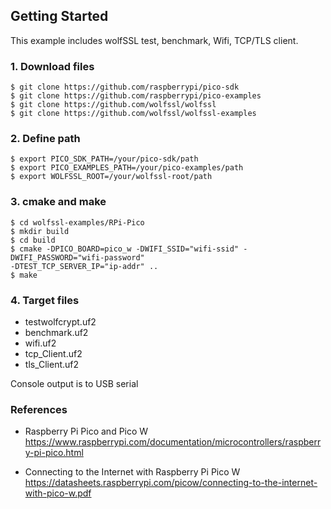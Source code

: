 ## Getting Started

This example includes wolfSSL test, benchmark, Wifi, TCP/TLS client.


### 1. Download files

```
$ git clone https://github.com/raspberrypi/pico-sdk
$ git clone https://github.com/raspberrypi/pico-examples
$ git clone https://github.com/wolfssl/wolfssl
$ git clone https://github.com/wolfssl/wolfssl-examples
```

### 2. Define path

```
$ export PICO_SDK_PATH=/your/pico-sdk/path
$ export PICO_EXAMPLES_PATH=/your/pico-examples/path
$ export WOLFSSL_ROOT=/your/wolfssl-root/path
```

### 3. cmake and make

```
$ cd wolfssl-examples/RPi-Pico
$ mkdir build
$ cd build
$ cmake -DPICO_BOARD=pico_w -DWIFI_SSID="wifi-ssid" -DWIFI_PASSWORD="wifi-password"
-DTEST_TCP_SERVER_IP="ip-addr" ..
$ make
```

### 4. Target files

- testwolfcrypt.uf2
- benchmark.uf2
- wifi.uf2
- tcp_Client.uf2
- tls_Client.uf2

Console output is to USB serial

### References

- Raspberry Pi Pico and Pico W<br>
https://www.raspberrypi.com/documentation/microcontrollers/raspberry-pi-pico.html

- Connecting to the Internet with Raspberry Pi Pico W<br>
https://datasheets.raspberrypi.com/picow/connecting-to-the-internet-with-pico-w.pdf
